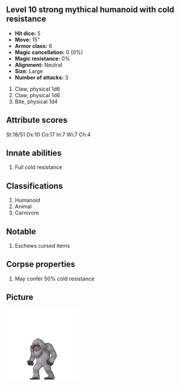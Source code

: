 ## Level 10 strong mythical humanoid with cold resistance
- **Hit dice:** 5
- **Move:** 15"
- **Armor class:** 6
- **Magic cancellation:** 0 (0%)
- **Magic resistance:** 0%
- **Alignment:** Neutral
- **Size:** Large
- **Number of attacks:** 3
1. Claw, physical 1d6
2. Claw, physical 1d6
3. Bite, physical 1d4
## Attribute scores
St:18/51 Dx:10 Co:17 In:7 Wi:7 Ch:4
## Innate abilities
1. Full cold resistance
## Classifications
1. Humanoid
2. Animal
3. Carnivore
## Notable
1. Eschews cursed items
## Corpse properties
1. May confer 50% cold resistance
## Picture
![Yeti](https://github.com/hyvanmielenpelit/GnollHackTileSet/blob/main/Monsters/yeti/yeti.png)
